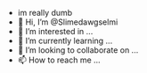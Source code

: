 -    im really dumb 
- 👋 Hi, I’m @Slimedawgselmi
- 👀 I’m interested in ...
- 🌱 I’m currently learning ...
- 💞️ I’m looking to collaborate on ...
- 📫 How to reach me ...

<!---
Slimedawgselmi/Slimedawgselmi is a ✨ special ✨ repository because its `README.md` (this file) appears on your GitHub profile.
You can click the Preview link to take a look at your changes.
--->
